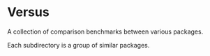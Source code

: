 # Versus

A collection of comparison benchmarks between various packages.

Each subdirectory is a group of similar packages.

